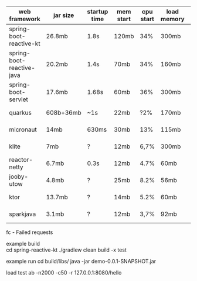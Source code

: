 | web framework             | jar size  | startup time | mem start | cpu start | load memory | load cpu | latency c50 | latency c100 | latency c200  |
|---------------------------|-----------|--------------|-----------|-----------|-------------|----------|-------------|--------------|---------------|
| spring-boot-reactive-kt   | 26.8mb    | 1.8s         | 120mb     | 34%       | 300mb       | 11%      | 4.082 ms    | 6.908 ms     | 15.600 ms fc  |
| spring-boot-reactive-java | 20.2mb    | 1.4s         | 70mb      | 34%       | 160mb       | 14%      | 4.756 ms    | 8.325 ms     | 18.864 ms fc  |
| spring-boot-servlet       | 17.6mb    | 1.68s        | 60mb      | 36%       | 300mb       | 20%      | 7.799 ms    | 11.628 ms    | 22.307 ms fc  |
| quarkus                   | 608b+36mb | ~1s          | 22mb      | ?2%       | 170mb       | 23%      | 4.907 ms    | 13.228 ms    | 16.669 ms fc  |
| micronaut                 | 14mb      | 630ms        | 30mb      | 13%       | 115mb       | 18%      | 4.004 ms    | 13.076 ms    | 16.258 ms fc  |
| klite                     | 7mb       | ?            | 12mb      | 6,7%      | 300mb       | 12%      | 11.738 ms   | 21.629 ms fc | 36.309 ms fc  |
| reactor-netty             | 6.7mb     | 0.3s         | 12mb      | 4.7%      | 60mb        | 10%      | 3.080 ms    | 7.011 ms     | 15.408 ms fc  |
| jooby-utow                | 4.8mb     | ?            | 25mb      | 8.2%      | 56mb        | 11%      | 3.704 ms    | 7.948 ms     | 18.402 ms fc  |
| ktor                      | 13.7mb    | ?            | 14mb      | 5.2%      | 60mb        | 17%      | 9.549 ms    | 17.706 ms    | 32.010 mc fc  |
| sparkjava                 | 3.1mb     | ?            | 12mb      | 3,7%      | 92mb        | 17%      | 3.825 ms    | 8.658 ms fc  | 110.147 ms fc |

fc - Failed requests


example build  
cd spring-reactive-kt
./gradlew  clean  build -x test

example run
cd build/libs/
java -jar demo-0.0.1-SNAPSHOT.jar

load test 
ab -n2000 -c50 -r 127.0.0.1:8080/hello
